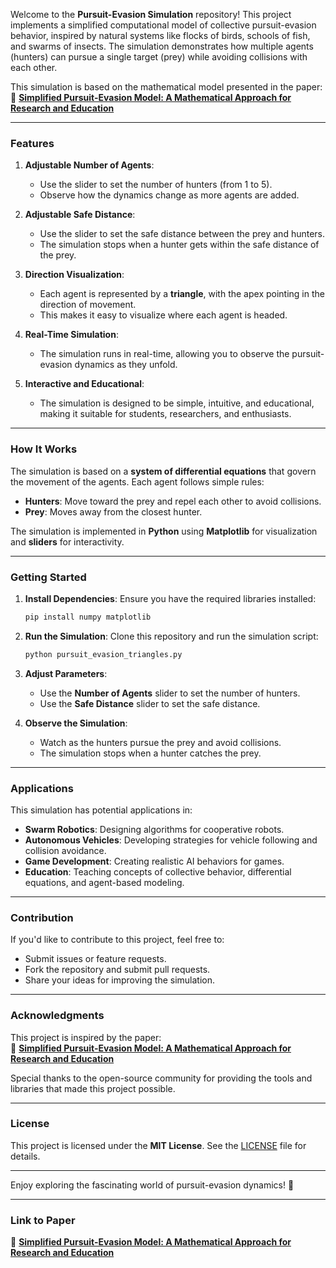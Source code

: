 Welcome to the **Pursuit-Evasion Simulation** repository! This project implements a simplified computational model of collective pursuit-evasion behavior, inspired by natural systems like flocks of birds, schools of fish, and swarms of insects. The simulation demonstrates how multiple agents (hunters) can pursue a single target (prey) while avoiding collisions with each other.

This simulation is based on the mathematical model presented in the paper:  
📄 **[Simplified Pursuit-Evasion Model: A Mathematical Approach for Research and Education](https://drive.google.com/file/d/1Q7KlRvrfYeQtEi9H9TXWkYBiMHWxr623/view?usp=drivesdk)**

---

### **Features**

1. **Adjustable Number of Agents**:
   - Use the slider to set the number of hunters (from 1 to 5).
   - Observe how the dynamics change as more agents are added.

2. **Adjustable Safe Distance**:
   - Use the slider to set the safe distance between the prey and hunters.
   - The simulation stops when a hunter gets within the safe distance of the prey.

3. **Direction Visualization**:
   - Each agent is represented by a **triangle**, with the apex pointing in the direction of movement.
   - This makes it easy to visualize where each agent is headed.

4. **Real-Time Simulation**:
   - The simulation runs in real-time, allowing you to observe the pursuit-evasion dynamics as they unfold.

5. **Interactive and Educational**:
   - The simulation is designed to be simple, intuitive, and educational, making it suitable for students, researchers, and enthusiasts.

---

### **How It Works**

The simulation is based on a **system of differential equations** that govern the movement of the agents. Each agent follows simple rules:
- **Hunters**: Move toward the prey and repel each other to avoid collisions.
- **Prey**: Moves away from the closest hunter.

The simulation is implemented in **Python** using **Matplotlib** for visualization and **sliders** for interactivity.

---

### **Getting Started**

1. **Install Dependencies**:
   Ensure you have the required libraries installed:
   ```bash
   pip install numpy matplotlib
   ```

2. **Run the Simulation**:
   Clone this repository and run the simulation script:
   ```bash
   python pursuit_evasion_triangles.py
   ```

3. **Adjust Parameters**:
   - Use the **Number of Agents** slider to set the number of hunters.
   - Use the **Safe Distance** slider to set the safe distance.

4. **Observe the Simulation**:
   - Watch as the hunters pursue the prey and avoid collisions.
   - The simulation stops when a hunter catches the prey.

---

### **Applications**

This simulation has potential applications in:
- **Swarm Robotics**: Designing algorithms for cooperative robots.
- **Autonomous Vehicles**: Developing strategies for vehicle following and collision avoidance.
- **Game Development**: Creating realistic AI behaviors for games.
- **Education**: Teaching concepts of collective behavior, differential equations, and agent-based modeling.

---

### **Contribution**

If you'd like to contribute to this project, feel free to:
- Submit issues or feature requests.
- Fork the repository and submit pull requests.
- Share your ideas for improving the simulation.

---

### **Acknowledgments**

This project is inspired by the paper:  
📄 **[Simplified Pursuit-Evasion Model: A Mathematical Approach for Research and Education](https://drive.google.com/file/d/1Q7KlRvrfYeQtEi9H9TXWkYBiMHWxr623/view?usp=drivesdk)** 

Special thanks to the open-source community for providing the tools and libraries that made this project possible.

---

### **License**

This project is licensed under the **MIT License**. See the [LICENSE](LICENSE) file for details.

---

Enjoy exploring the fascinating world of pursuit-evasion dynamics! 🚀

---

### **Link to Paper**

📄 **[Simplified Pursuit-Evasion Model: A Mathematical Approach for Research and Education](https://drive.google.com/file/d/1Q7KlRvrfYeQtEi9H9TXWkYBiMHWxr623/view?usp=drivesdk)**
